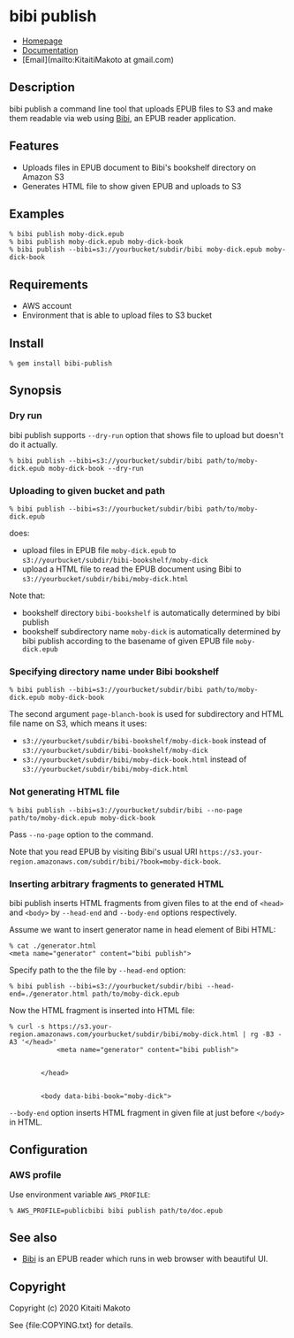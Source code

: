 # bibi publish

* [Homepage](https://rubygems.org/gems/bibi-publish)
* [Documentation](http://rubydoc.info/gems/bibi-publish/frames)
* [Email](mailto:KitaitiMakoto at gmail.com)

## Description

bibi publish a command line tool that uploads EPUB files to S3 and make them readable via web using [Bibi][], an EPUB reader application.

## Features

* Uploads files in EPUB document to Bibi's bookshelf directory on Amazon S3
* Generates HTML file to show given EPUB and uploads to S3

## Examples

    % bibi publish moby-dick.epub
    % bibi publish moby-dick.epub moby-dick-book
    % bibi publish --bibi=s3://yourbucket/subdir/bibi moby-dick.epub moby-dick-book

## Requirements

* AWS account
* Environment that is able to upload files to S3 bucket

## Install

    % gem install bibi-publish

## Synopsis

### Dry run

bibi publish supports `--dry-run` option that shows file to upload but doesn't do it actually.

    % bibi publish --bibi=s3://yourbucket/subdir/bibi path/to/moby-dick.epub moby-dick-book --dry-run

### Uploading to given bucket and path

    % bibi publish --bibi=s3://yourbucket/subdir/bibi path/to/moby-dick.epub

does:

* upload files in EPUB file `moby-dick.epub` to `s3://yourbucket/subdir/bibi-bookshelf/moby-dick`
* upload a HTML file to read the EPUB document using Bibi to `s3://yourbucket/subdir/bibi/moby-dick.html`

Note that:

* bookshelf directory `bibi-bookshelf` is automatically determined by bibi publish
* bookshelf subdirectory name `moby-dick` is automatically determined by bibi publish according to the basename of given EPUB file `moby-dick.epub`

### Specifying directory name under Bibi bookshelf

    % bibi publish --bibi=s3://yourbucket/subdir/bibi path/to/moby-dick.epub moby-dick-book

The second argument `page-blanch-book` is used for subdirectory and HTML file name on S3, which means it uses:

* `s3://yourbucket/subdir/bibi-bookshelf/moby-dick-book` instead of `s3://yourbucket/subdir/bibi-bookshelf/moby-dick`
* `s3://yourbucket/subdir/bibi/moby-dick-book.html` instead of `s3://yourbucket/subdir/bibi/moby-dick.html`

### Not generating HTML file

    % bibi publish --bibi=s3://yourbucket/subdir/bibi --no-page path/to/moby-dick.epub moby-dick-book

Pass `--no-page` option to the command.

Note that you read EPUB by visiting Bibi's usual URI `https://s3.your-region.amazonaws.com/subdir/bibi/?book=moby-dick-book`.

### Inserting arbitrary fragments to generated HTML

bibi publish inserts HTML fragments from given files to at the end of `<head>` and `<body>` by `--head-end` and `--body-end` options respectively.

Assume we want to insert generator name in head element of Bibi HTML:

    % cat ./generator.html
    <meta name="generator" content="bibi publish">

Specify path to the the file by `--head-end` option:

    % bibi publish --bibi=s3://yourbucket/subdir/bibi --head-end=./generator.html path/to/moby-dick.epub

Now the HTML fragment is inserted into HTML file:

    % curl -s https://s3.your-region.amazonaws.com/yourbucket/subdir/bibi/moby-dick.html | rg -B3 -A3 '</head>'
                <meta name="generator" content="bibi publish">
    
    
            </head>
    
    
            <body data-bibi-book="moby-dick">

`--body-end` option inserts HTML fragment in given file at just before `</body>` in HTML.

## Configuration



### AWS profile

Use environment variable `AWS_PROFILE`:

    % AWS_PROFILE=publicbibi bibi publish path/to/doc.epub

## See also

* [Bibi][] is an EPUB reader which runs in web browser with beautiful UI.

## Copyright

Copyright (c) 2020 Kitaiti Makoto

See {file:COPYING.txt} for details.

[Bibi]: https://github.com/satorumurmur/bibi
